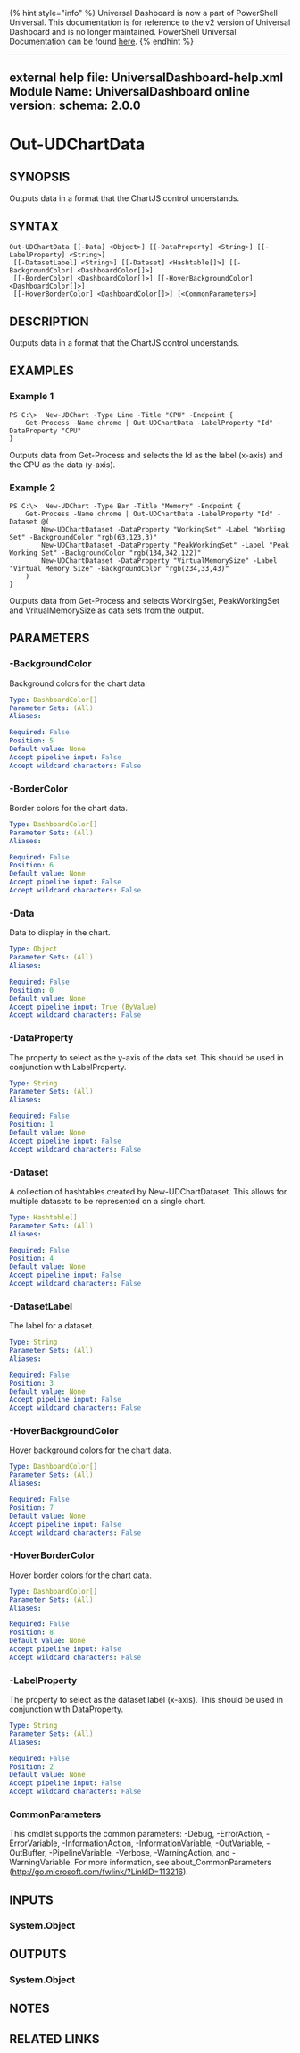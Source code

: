 ﻿{% hint style="info" %}
Universal Dashboard is now a part of PowerShell Universal. This documentation is for reference to the v2 version of Universal Dashboard and is no longer maintained. PowerShell Universal Documentation can be found [here](https://docs.ironmansoftware.com).
{% endhint %}


---
external help file: UniversalDashboard-help.xml
Module Name: UniversalDashboard
online version: 
schema: 2.0.0
---

# Out-UDChartData

## SYNOPSIS
Outputs data in a format that the ChartJS control understands.

## SYNTAX

```
Out-UDChartData [[-Data] <Object>] [[-DataProperty] <String>] [[-LabelProperty] <String>]
 [[-DatasetLabel] <String>] [[-Dataset] <Hashtable[]>] [[-BackgroundColor] <DashboardColor[]>]
 [[-BorderColor] <DashboardColor[]>] [[-HoverBackgroundColor] <DashboardColor[]>]
 [[-HoverBorderColor] <DashboardColor[]>] [<CommonParameters>]
```

## DESCRIPTION
Outputs data in a format that the ChartJS control understands.

## EXAMPLES

### Example 1
```
PS C:\>  New-UDChart -Type Line -Title "CPU" -Endpoint {
    Get-Process -Name chrome | Out-UDChartData -LabelProperty "Id" -DataProperty "CPU"
}
```

Outputs data from Get-Process and selects the Id as the label (x-axis) and the CPU as the data (y-axis). 

### Example 2
```
PS C:\>  New-UDChart -Type Bar -Title "Memory" -Endpoint {
    Get-Process -Name chrome | Out-UDChartData -LabelProperty "Id" -Dataset @(
        New-UDChartDataset -DataProperty "WorkingSet" -Label "Working Set" -BackgroundColor "rgb(63,123,3)"
        New-UDChartDataset -DataProperty "PeakWorkingSet" -Label "Peak Working Set" -BackgroundColor "rgb(134,342,122)"
        New-UDChartDataset -DataProperty "VirtualMemorySize" -Label "Virtual Memory Size" -BackgroundColor "rgb(234,33,43)"
    )
}
```

Outputs data from Get-Process and selects WorkingSet, PeakWorkingSet and VritualMemorySize as data sets from the output. 

## PARAMETERS

### -BackgroundColor
Background colors for the chart data.

```yaml
Type: DashboardColor[]
Parameter Sets: (All)
Aliases: 

Required: False
Position: 5
Default value: None
Accept pipeline input: False
Accept wildcard characters: False
```

### -BorderColor
Border colors for the chart data.

```yaml
Type: DashboardColor[]
Parameter Sets: (All)
Aliases: 

Required: False
Position: 6
Default value: None
Accept pipeline input: False
Accept wildcard characters: False
```

### -Data
Data to display in the chart. 

```yaml
Type: Object
Parameter Sets: (All)
Aliases: 

Required: False
Position: 0
Default value: None
Accept pipeline input: True (ByValue)
Accept wildcard characters: False
```

### -DataProperty
The property to select as the y-axis of the data set. This should be used in conjunction with LabelProperty.

```yaml
Type: String
Parameter Sets: (All)
Aliases: 

Required: False
Position: 1
Default value: None
Accept pipeline input: False
Accept wildcard characters: False
```

### -Dataset
A collection of hashtables created by New-UDChartDataset. This allows for multiple datasets to be represented on a single chart.

```yaml
Type: Hashtable[]
Parameter Sets: (All)
Aliases: 

Required: False
Position: 4
Default value: None
Accept pipeline input: False
Accept wildcard characters: False
```

### -DatasetLabel
The label for a dataset.

```yaml
Type: String
Parameter Sets: (All)
Aliases: 

Required: False
Position: 3
Default value: None
Accept pipeline input: False
Accept wildcard characters: False
```

### -HoverBackgroundColor
Hover background colors for the chart data.

```yaml
Type: DashboardColor[]
Parameter Sets: (All)
Aliases: 

Required: False
Position: 7
Default value: None
Accept pipeline input: False
Accept wildcard characters: False
```

### -HoverBorderColor
Hover border colors for the chart data.

```yaml
Type: DashboardColor[]
Parameter Sets: (All)
Aliases: 

Required: False
Position: 8
Default value: None
Accept pipeline input: False
Accept wildcard characters: False
```

### -LabelProperty
The property to select as the dataset label (x-axis). This should be used in conjunction with DataProperty. 

```yaml
Type: String
Parameter Sets: (All)
Aliases: 

Required: False
Position: 2
Default value: None
Accept pipeline input: False
Accept wildcard characters: False
```

### CommonParameters
This cmdlet supports the common parameters: -Debug, -ErrorAction, -ErrorVariable, -InformationAction, -InformationVariable, -OutVariable, -OutBuffer, -PipelineVariable, -Verbose, -WarningAction, and -WarningVariable. For more information, see about_CommonParameters (http://go.microsoft.com/fwlink/?LinkID=113216).

## INPUTS

### System.Object

## OUTPUTS

### System.Object

## NOTES

## RELATED LINKS



